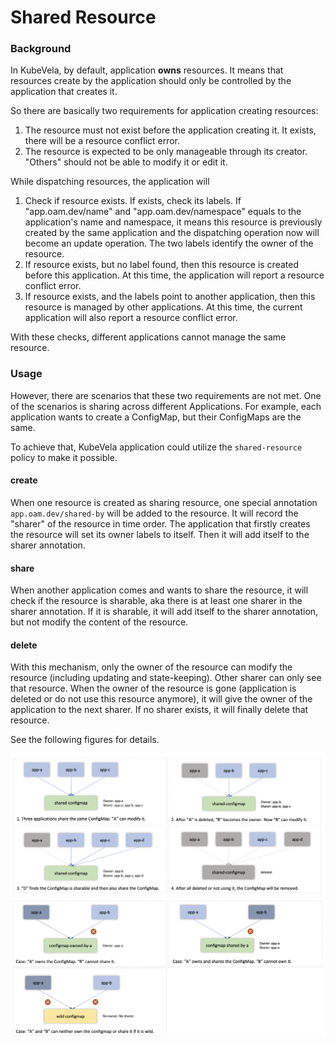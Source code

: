 # Shared Resource

### Background

In KubeVela, by default, application **owns** resources.
It means that resources create by the application should only be controlled by the application that creates it.

So there are basically two requirements for application creating resources:
1. The resource must not exist before the application creating it. It exists, there will be a resource conflict error.
2. The resource is expected to be only manageable through its creator. "Others" should not be able to modify it or edit it.

While dispatching resources, the application will
1. Check if resource exists. If exists, check its labels. 
If "app.oam.dev/name" and "app.oam.dev/namespace" equals to the application's name and namespace, it means this resource is previously created by the same application and the dispatching operation now will become an update operation.
The two labels identify the owner of the resource.
2. If resource exists, but no label found, then this resource is created before this application. At this time, the application will report a resource conflict error.
3. If resource exists, and the labels point to another application, then this resource is managed by other applications. At this time, the current application will also report a resource conflict error.

With these checks, different applications cannot manage the same resource. 

### Usage

However, there are scenarios that these two requirements are not met. One of the scenarios is sharing across different Applications.
For example, each application wants to create a ConfigMap, but their ConfigMaps are the same.

To achieve that, KubeVela application could utilize the `shared-resource` policy to make it possible.

#### create

When one resource is created as sharing resource, one special annotation `app.oam.dev/shared-by` will be added to the resource.
It will record the "sharer" of the resource in time order. The application that firstly creates the resource will set its owner labels to itself.
Then it will add itself to the sharer annotation.

#### share

When another application comes and wants to share the resource, it will check if the resource is sharable, aka there is at least one sharer in the sharer annotation.
If it is sharable, it will add itself to the sharer annotation, but not modify the content of the resource.

#### delete

With this mechanism, only the owner of the resource can modify the resource (including updating and state-keeping). Other sharer can only see that resource.
When the owner of the resource is gone (application is deleted or do not use this resource anymore), it will give the owner of the application to the next sharer. If no sharer exists, it will finally delete that resource.

See the following figures for details.

![shared-resource-1](./shared-resource-1.png)
![shared-resource-2](./shared-resource-2.png)
